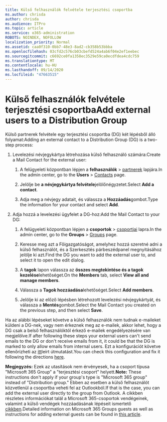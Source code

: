 ```yaml
---
title: Külső felhasználók felvétele terjesztési csoportba
ms.author: chrisda
author: chrisda
ms.audience: ITPro
ms.topic: article
ms.service: o365-administration
ROBOTS: NOINDEX, NOFOLLOW
localization_priority: Normal
ms.assetid: caa0f310-0bb7-48e3-8ad2-cb358b53bbba
ms.openlocfilehash: 03cfd2c576cb03cbefd524a4ab6f04e2ef1eebec
ms.sourcegitcommit: c6692ce0fa1358ec3529e59ca0ecdfdea4cdc759
ms.translationtype: MT
ms.contentlocale: hu-HU
ms.lasthandoff: 09/14/2020
ms.locfileid: "47663515"
---
```

# <a name="add-external-users-to-a-distribution-group"></a><span data-ttu-id="75ca5-102">Külső felhasználók felvétele terjesztési csoportba</span><span class="sxs-lookup"><span data-stu-id="75ca5-102">Add external users to a Distribution Group</span></span>

<span data-ttu-id="75ca5-103">Külső partnerek felvétele egy terjesztési csoportba (DG) két lépésből álló folyamat:</span><span class="sxs-lookup"><span data-stu-id="75ca5-103">Adding an external contact to a Distribution Group (DG) is a two-step process:</span></span>
  
1. <span data-ttu-id="75ca5-104">Levelezési névjegykártya létrehozása külső felhasználó számára:</span><span class="sxs-lookup"><span data-stu-id="75ca5-104">Create a Mail Contact for the external user:</span></span>
    
    1. <span data-ttu-id="75ca5-105">A felügyeleti központban lépjen a **felhasználók**  >  [partnerek](https://admin.microsoft.com/adminportal/home#/Contact) lapjára.</span><span class="sxs-lookup"><span data-stu-id="75ca5-105">In the admin center, go to the **Users** > [Contacts](https://admin.microsoft.com/adminportal/home#/Contact) page.</span></span> 
    
    2. <span data-ttu-id="75ca5-106">Jelölje be **a névjegykártya felvétele**jelölőnégyzetet.</span><span class="sxs-lookup"><span data-stu-id="75ca5-106">Select **Add a contact**.</span></span>
    
    3. <span data-ttu-id="75ca5-107">Adja meg a névjegy adatait, és válassza a **Hozzáadás**gombot.</span><span class="sxs-lookup"><span data-stu-id="75ca5-107">Type the information for your contact and select **Add**.</span></span>
    
2. <span data-ttu-id="75ca5-108">Adja hozzá a levelezési ügyfelet a DG-hoz:</span><span class="sxs-lookup"><span data-stu-id="75ca5-108">Add the Mail Contact to your DG:</span></span>
    
    1. <span data-ttu-id="75ca5-109">A felügyeleti központban lépjen a **csoportok**  >  [csoportjai](https://admin.microsoft.com/adminportal/home#/groups) lapra.</span><span class="sxs-lookup"><span data-stu-id="75ca5-109">In the admin center, go to the **Groups** > [Groups](https://admin.microsoft.com/adminportal/home#/groups) page.</span></span> 
    
    2. <span data-ttu-id="75ca5-110">Keresse meg azt a Főigazgatóságot, amelyhez hozzá szeretné adni a külső felhasználót, és a Szerkesztés párbeszédpanel megnyitásához jelölje ki azt.</span><span class="sxs-lookup"><span data-stu-id="75ca5-110">Find the DG you want to add the external user to, and select it to open the edit dialog.</span></span>
    
    3. <span data-ttu-id="75ca5-111">A **tagok** lapon válassza az **összes megtekintése és a tagok kezelése**lehetőséget.</span><span class="sxs-lookup"><span data-stu-id="75ca5-111">On the **Members** tab, select **View all and manage members**.</span></span> 
    
    4. <span data-ttu-id="75ca5-112">Válassza a **Tagok hozzáadása**lehetőséget.</span><span class="sxs-lookup"><span data-stu-id="75ca5-112">Select **Add members**.</span></span>
    
    5. <span data-ttu-id="75ca5-113">Jelölje ki az előző lépésben létrehozott levelezési névjegykártyát, és válassza a **Mentés**gombot.</span><span class="sxs-lookup"><span data-stu-id="75ca5-113">Select the Mail Contact you created on the previous step, and then select **Save**.</span></span>
    
<span data-ttu-id="75ca5-114">Ha az alábbi lépéseket követve a külső felhasználók nem tudnak e-maileket küldeni a DG-nek, vagy nem érkeznek meg az e-mailek, akkor lehet, hogy a DG csak a belső felhasználóktól érkező e-mailek engedélyezésére van megjelölve.</span><span class="sxs-lookup"><span data-stu-id="75ca5-114">If after following these steps your external users can't send emails to the DG or don't receive emails from it, it could be that the DG is marked to only allow emails from internal users.</span></span> <span data-ttu-id="75ca5-115">Ezt a konfigurációt követve ellenőrizheti az [itt](https://docs.microsoft.com/exchange/mail-flow-best-practices/non-delivery-reports-in-exchange-online/fix-error-code-5-7-133-in-exchange-online)leírt útmutatást.</span><span class="sxs-lookup"><span data-stu-id="75ca5-115">You can check this configuration and fix it following the directions [here](https://docs.microsoft.com/exchange/mail-flow-best-practices/non-delivery-reports-in-exchange-online/fix-error-code-5-7-133-in-exchange-online).</span></span>
  
 <span data-ttu-id="75ca5-116">**Megjegyzés:** Ezek az utasítások nem érvényesek, ha a csoport típusa "Microsoft 365 Group" a "terjesztési csoport" helyett.</span><span class="sxs-lookup"><span data-stu-id="75ca5-116">**Note:** These instructions don't apply if your group's type is "Microsoft 365 group" instead of "Distribution group."</span></span> <span data-ttu-id="75ca5-117">Ebben az esetben a külső felhasználót közvetlenül a csoportba veheti fel az Outlookból.</span><span class="sxs-lookup"><span data-stu-id="75ca5-117">If that is the case, you can add the external user directly to the group from Outlook.</span></span> <span data-ttu-id="75ca5-118">A cikkben részletes információkat talál a Microsoft 365-csoportok vendégeinek, valamint a külső vendégek hozzáadásának lépéseit ismertető [cikkben](https://support.office.com/article/Guest-access-in-Office-365-Groups-bfc7a840-868f-4fd6-a390-f347bf51aff6.aspx).</span><span class="sxs-lookup"><span data-stu-id="75ca5-118">Detailed information on Microsoft 365 Groups guests as well as instructions for adding external guests can be found in [this article](https://support.office.com/article/Guest-access-in-Office-365-Groups-bfc7a840-868f-4fd6-a390-f347bf51aff6.aspx).</span></span>
  